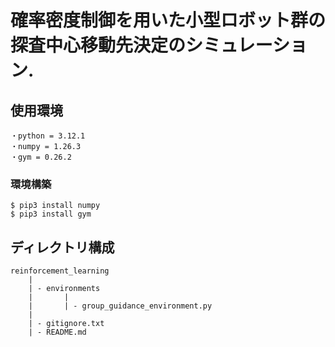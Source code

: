 # 確率密度制御を用いた小型ロボット群の探査中心移動先決定のシミュレーション.

## 使用環境
```
・python = 3.12.1
・numpy = 1.26.3
・gym = 0.26.2
```

### 環境構築
```
$ pip3 install numpy
$ pip3 install gym
```

## ディレクトリ構成
```
reinforcement_learning
    |
    | - environments
    |       | 
    |       | - group_guidance_environment.py
    |
    | - gitignore.txt
    | - README.md
```